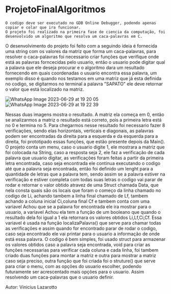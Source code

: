 # ProjetoFinalAlgoritmos

    O codigo deve ser executado no GDB Online Debugger, podendo apenas copiar e colar que ira funcionar.
    O projeto foi realizado na primeira fase de ciencia da computação, foi desenvolvido um algoritmo que resolva um caca-palavras em C.
  O desenvolvimento do projeto foi feito com a seguindo ideia é fornecida uma string com os valores da matriz que forma um caca-palavras,
para resolver o caca-palavras foi necessario criar funções que verifique onde está as palavras forncecidas pelo usuario, então o usuario pode digitar qual a palavra que ele deseja procurar e o algoritmo dara um resultado fornecendo em quais coordenadas o usuario encontra essa palavra, um exemplo disso é quando nos testamos em uma matriz que já esta definida no codigo, se digitarmos no terminal a palavra "SAPATO" ele deve retornar o valor que está localizado na matriz.


![WhatsApp Image 2023-06-29 at 19 20 05](https://github.com/Vinilazza/ProjetoFinalAlgoritmos/assets/108952051/68af52aa-e5c4-451d-9468-92aa919ff5d5)![WhatsApp Image 2023-06-29 at 19 22 39](https://github.com/Vinilazza/ProjetoFinalAlgoritmos/assets/108952051/cb7a5c70-5730-41c1-98be-d778a3a634de)

 Nessas duas imagens mostra o resultado. A matriz ela começa em 0, então se analizarmos a matriz o resultado está correto, pois a primeira letra está no 0 e termina no 5.
	Para chegarmos nesse resultado foi necessario fazer 8 verificações, sendo elas horizontais, verticais e diagonais, as palavras podem ser encontradas da direita para a esquerda e da esquerda para a direita, foi prototipado essas funções, que estão presente depois da Main().
 	O projeto conta um menu, caso o usuario digite 1, ele mostrara a matriz que foi colocada na String, caso a resposta seja 2, ele faz a verificação de cada palavra que usuario digitar, 
as verificações foram feitas a partir da primeira letra encontrada, caso seja encontrada ele continua executando o codigo até que a palavra seja encontrada, então foi definido um lenght para a quantidade de letras que a palavra tem, sendo assim se a palavra estiver na verificação e estiver completa com todas suas letras o codigo vai parar de rodar e retornar o valor obtido atravez de uma Struct chamada Data, que nela consta quais são os locais que foram o começo da linha chamado no codigo de Li, achando tambem a linha final chamado de Lf, tambem achando a coluna inicial Ci,coluna final Cf e tambem conta com uma variavel Achou que se a palavra for encontrada ele ira mostrar para o usuario, a variavel Achou ela tem a função de um booleano que quando o resultado dela foi igual a 1 ela retornara os valores obtidos Li,Lf,Ci,Cf.
	Essa variavel é usada na função localizaPalavra() que serve para chamar todas as verificações e assim quando for encontrado parar de rodar o codigo, caso seja encontrado ele vai printar para o usuario a informação de onde está essa palavra.
	O codigo é bem simples, foi usado struct para armazenar os valores obtidos caso a palavra seja encontrada, void para criar as funções necessarias para verificar cada coluna e cada linha, foi tambem criado duas funções para montar a matriz e outra para mostrar a matriz caso seja preciso, outra função que foi criada foi o struture() que serve para criar o menu, com as opções do usuario escolher, podendo futuramente ser acrescentado mais opções para o usuario.
	Assim resolvendo um caca-palavras que o usuario definir.


 Autor: Vinicius Lazarotto
